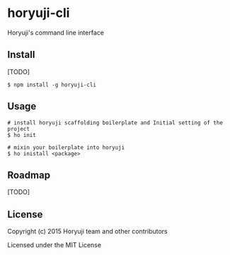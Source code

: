 # horyuji-cli
Horyuji's command line interface

## Install

[TODO]
```
$ npm install -g horyuji-cli
```

## Usage

```
# install horyuji scaffolding boilerplate and Initial setting of the project 
$ ho init

# mixin your boilerplate into horyuji
$ ho inistall <package>
```

## Roadmap

[TODO]

## License

Copyright (c) 2015 Horyuji team and other contributors

Licensed under the MIT License
